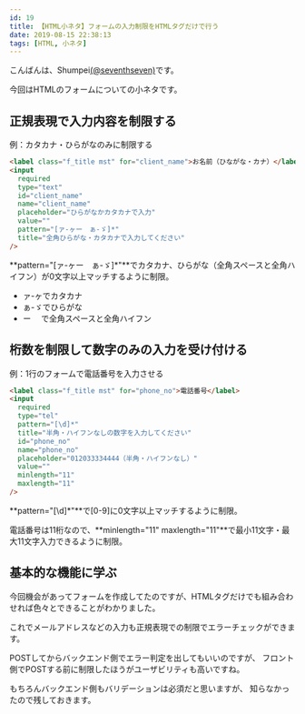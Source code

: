 ```yaml
---
id: 19
title: 【HTML小ネタ】フォームの入力制限をHTMLタグだけで行う
date: 2019-08-15 22:38:13
tags: [HTML, 小ネタ]
---
```


こんばんは、Shumpei[(@seventhseven)](https://twitter.com/seventhseven)です。

今回はHTMLのフォームについての小ネタです。

## 正規表現で入力内容を制限する

例：カタカナ・ひらがなのみに制限する

```html
<label class="f_title mst" for="client_name">お名前（ひながな・カナ）</label>
<input
  required
  type="text"
  id="client_name"
  name="client_name"
  placeholder="ひらがなかカタカナで入力"
  value=""
  pattern="[ァ-ヶー　ぁ-ゞ]*"
  title="全角ひらがな・カタカナで入力してください"
/>
```

**pattern="[ァ-ヶー　ぁ-ゞ]\*"**でカタカナ、ひらがな（全角スペースと全角ハイフン）が0文字以上マッチするように制限。

- ァ-ヶでカタカナ
- ぁ-ゞでひらがな
- ー　 で全角スペースと全角ハイフン

## 桁数を制限して数字のみの入力を受け付ける

例：1行のフォームで電話番号を入力させる

```html
<label class="f_title mst" for="phone_no">電話番号</label>
<input
  required
  type="tel"
  pattern="[\d]*"
  title="半角・ハイフンなしの数字を入力してください"
  id="phone_no"
  name="phone_no"
  placeholder="012033334444（半角・ハイフンなし）"
  value=""
  minlength="11"
  maxlength="11"
/>
```

**pattern="[\d]\*"**で[0-9]に0文字以上マッチするように制限。

電話番号は11桁なので、**minlength="11" maxlength="11"**で最小11文字・最大11文字入力できるように制限。

## 基本的な機能に学ぶ

今回機会があってフォームを作成してたのですが、HTMLタグだけでも組み合わせれば色々とできることがわかりました。

これでメールアドレスなどの入力も正規表現での制限でエラーチェックができます。

POSTしてからバックエンド側でエラー判定を出してもいいのですが、
フロント側でPOSTする前に制限したほうがユーザビリティも高いですね。

もちろんバックエンド側もバリデーションは必須だと思いますが、
知らなかったので残しておきます。
